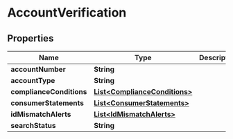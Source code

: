 

# AccountVerification


## Properties

| Name | Type | Description | Notes |
|------------ | ------------- | ------------- | -------------|
|**accountNumber** | **String** |  |  [optional] |
|**accountType** | **String** |  |  [optional] |
|**complianceConditions** | [**List&lt;ComplianceConditions&gt;**](ComplianceConditions.md) |  |  [optional] |
|**consumerStatements** | [**List&lt;ConsumerStatements&gt;**](ConsumerStatements.md) |  |  [optional] |
|**idMismatchAlerts** | [**List&lt;IdMismatchAlerts&gt;**](IdMismatchAlerts.md) |  |  [optional] |
|**searchStatus** | **String** |  |  [optional] |



